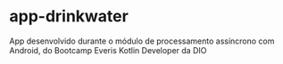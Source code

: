 # app-drinkwater
 App desenvolvido durante o módulo de processamento assíncrono com Android, do Bootcamp Everis Kotlin Developer da DIO
